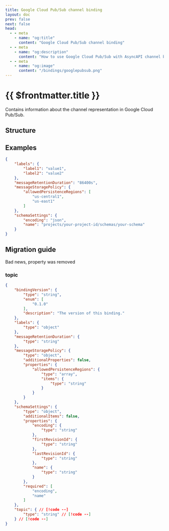 ```yaml
---
title: Google Cloud Pub/Sub channel binding
layout: doc
prev: false
next: false
head:
  - - meta
    - name: "og:title"
      content: "Google Cloud Pub/Sub channel binding"
  - - meta
    - name: "og:description"
      content: "How to use Google Cloud Pub/Sub with AsyncAPI channel binding"
  - - meta
    - name: "og:image"
      content: "/bindings/googlepubsub.png"
---
```


# {{ $frontmatter.title }}

Contains information about the channel representation in Google Cloud Pub/Sub.

## Structure

<Json url="https://raw.githubusercontent.com/asyncapi/spec-json-schemas/master/bindings/googlepubsub/0.2.0/channel.json"/>

## Examples

```json
{
    "labels": {
        "label1": "value1",
        "label2": "value2"
    },
    "messageRetentionDuration": "86400s",
    "messageStoragePolicy": {
        "allowedPersistenceRegions": [
            "us-central1",
            "us-east1"
        ]
    },
    "schemaSettings": {
        "encoding": "json",
        "name": "projects/your-project-id/schemas/your-schema"
    }
}
```

## Migration guide

Bad news, property was removed

### topic

```json
{
    "bindingVersion": {
        "type": "string",
        "enum": [
            "0.1.0"
        ],
        "description": "The version of this binding."
    },
    "labels": {
        "type": "object"
    },
    "messageRetentionDuration": {
        "type": "string"
    },
    "messageStoragePolicy": {
        "type": "object",
        "additionalProperties": false,
        "properties": {
            "allowedPersistenceRegions": {
                "type": "array",
                "items": {
                    "type": "string"
                }
            }
        }
    },
    "schemaSettings": {
        "type": "object",
        "additionalItems": false,
        "properties": {
            "encoding": {
                "type": "string"
            },
            "firstRevisionId": {
                "type": "string"
            },
            "lastRevisionId": {
                "type": "string"
            },
            "name": {
                "type": "string"
            }
        },
        "required": [
            "encoding",
            "name"
        ]
    },
    "topic": { // [!code --]
        "type": "string" // [!code --]
    } // [!code --]
}
```